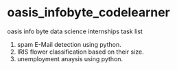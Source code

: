 # oasis_infobyte_codelearner
oasis info byte data science internships task list
  1) spam E-Mail detection using python.
  2) IRIS flower classification based on their size.
  3) unemployment anaysis using python.
